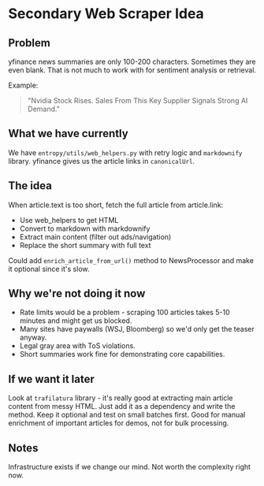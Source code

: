 # Secondary Web Scraper Idea

## Problem
yfinance news summaries are only 100-200 characters. Sometimes they are even blank. That is not much to work with for sentiment analysis or retrieval.

Example:
> "Nvidia Stock Rises. Sales From This Key Supplier Signals Strong AI Demand."

## What we have currently
We have `entropy/utils/web_helpers.py` with retry logic and `markdownify` library. yfinance gives us the article links in `canonicalUrl`.

## The idea
When article.text is too short, fetch the full article from article.link:
- Use web_helpers to get HTML
- Convert to markdown with markdownify
- Extract main content (filter out ads/navigation)
- Replace the short summary with full text

Could add `enrich_article_from_url()` method to NewsProcessor and make it optional since it's slow.

## Why we're not doing it now
- Rate limits would be a problem - scraping 100 articles takes 5-10 minutes and might get us blocked.
- Many sites have paywalls (WSJ, Bloomberg) so we'd only get the teaser anyway.
- Legal gray area with ToS violations.
- Short summaries work fine for demonstrating core capabilities.

## If we want it later
Look at `trafilatura` library - it's really good at extracting main article content from messy HTML. Just add it as a dependency and write the method. Keep it optional and test on small batches first. Good for manual enrichment of important articles for demos, not for bulk processing.

## Notes
Infrastructure exists if we change our mind. Not worth the complexity right now.
